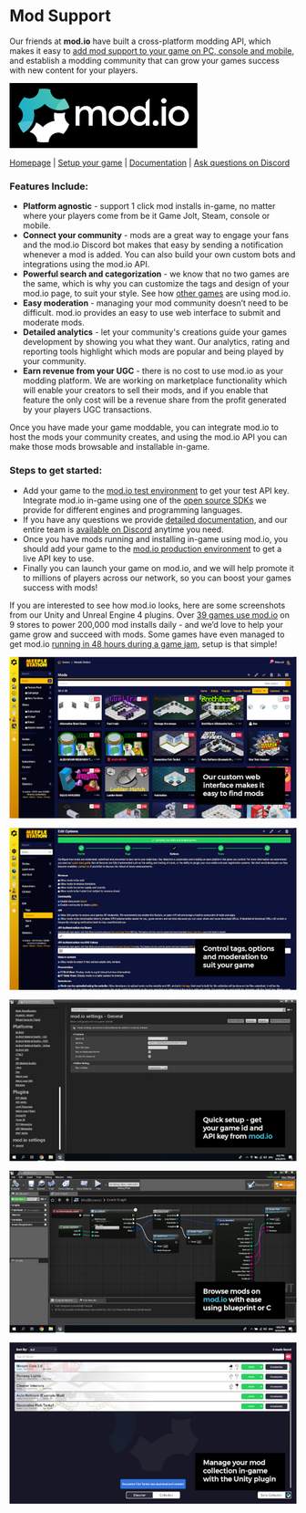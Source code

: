 # Mod Support

Our friends at **mod.io** have built a cross-platform modding API, which makes it easy to [add mod support to your game on PC, console and mobile](https://mod.io/), and establish a modding community that can grow your games success with new content for your players.

[![mod.io](./modio.png)](https://mod.io/)

[Homepage](https://mod.io/) | [Setup your game](https://mod.io/games/add) | [Documentation](https://docs.mod.io/) | [Ask questions on Discord](https://discord.mod.io/)

### Features Include:

- **Platform agnostic** - support 1 click mod installs in-game, no matter where your players come from be it Game Jolt, Steam, console or mobile.
- **Connect your community** - mods are a great way to engage your fans and the mod.io Discord bot makes that easy by sending a notification whenever a mod is added. You can also build your own custom bots and integrations using the mod.io API.
- **Powerful search and categorization** - we know that no two games are the same, which is why you can customize the tags and design of your mod.io page, to suit your style. See how [other games](https://mod.io/games) are using mod.io.
- **Easy moderation** - managing your mod community doesn’t need to be difficult. mod.io provides an easy to use web interface to submit and moderate mods.
- **Detailed analytics** - let your community's creations guide your games development by showing you what they want. Our analytics, rating and reporting tools highlight which mods are popular and being played by your community.
- **Earn revenue from your UGC** - there is no cost to use mod.io as your modding platform. We are working on marketplace functionality which will enable your creators to sell their mods, and if you enable that feature the only cost will be a revenue share from the profit generated by your players UGC transactions.

Once you have made your game moddable, you can integrate mod.io to host the mods your community creates, and using the mod.io API you can make those mods browsable and installable in-game.

### Steps to get started:

- Add your game to the [mod.io test environment](https://test.mod.io/games/add) to get your test API key.
  Integrate mod.io in-game using one of the [open source SDKs](https://github.com/modio) we provide for different engines and programming languages.
- If you have any questions we provide [detailed documentation](https://docs.mod.io/), and our entire team is [available on Discord](https://discord.mod.io/) anytime you need.
- Once you have mods running and installing in-game using mod.io, you should add your game to the [mod.io production environment](https://mod.io/games/add) to get a live API key to use.
- Finally you can launch your game on mod.io, and we will help promote it to millions of players across our network, so you can boost your games success with mods!

If you are interested to see how mod.io looks, here are some screenshots from our Unity and Unreal Engine 4 plugins. Over [39 games use mod.io](https://mod.io/games) on 9 stores to power 200,000 mod installs daily - and we’d love to help your game grow and succeed with mods. Some games have even managed to get mod.io [running in 48 hours during a game jam](https://mod.io/blog/add-mod-support-to-a-unity-game-in-48-hours-with-modio), setup is that simple!

![Our custom web interface makes it easy to find mods](./web-interface.jpg)

![Controls tags, options and moderation to suit your game](./web-options.jpg)

![Quick setup - get your game id and API key from mod.io](./ue4-quick-setup.jpg)

![Browse mods on mod.io with ease using blueprint or C](./ue4-browse.jpg)

![Manage your mod collection in-game with the Unity plugin](./unity-manage.jpg)
